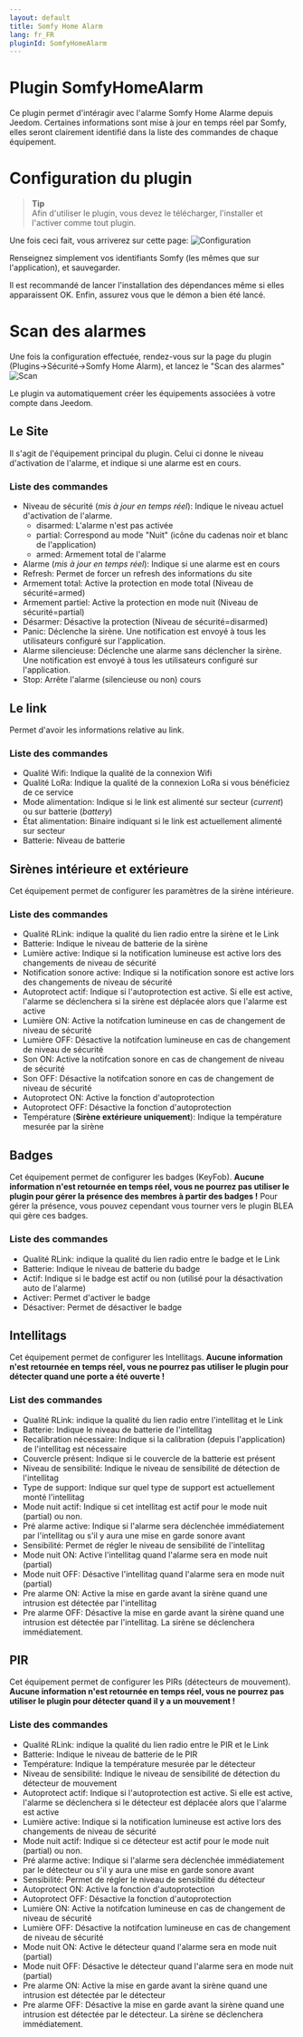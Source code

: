 ```yaml
---
layout: default
title: Somfy Home Alarm
lang: fr_FR
pluginId: SomfyHomeAlarm
---
```


# Plugin SomfyHomeAlarm

Ce plugin permet d'intéragir avec l'alarme Somfy Home Alarme depuis Jeedom. Certaines informations sont mise à jour en temps réel par Somfy, elles seront clairement identifié dans la liste des commandes de chaque équipement.

# Configuration du plugin
> **Tip**<br>
Afin d'utiliser le plugin, vous devez le télécharger, l'installer et l'activer comme tout plugin.

Une fois ceci fait, vous arriverez sur cette page:
![Configuration](https://erobert-c.github.io/docs-somfyHomeAlarm/images/configuration.png)

Renseignez simplement vos identifiants Somfy (les mêmes que sur l'application), et sauvegarder.

Il est recommandé de lancer l'installation des dépendances même si elles apparaissent OK. Enfin, assurez vous que le démon a bien été lancé.

# Scan des alarmes
Une fois la configuration effectuée, rendez-vous sur la page du plugin (Plugins->Sécurité->Somfy Home Alarm), et lancez le "Scan des alarmes"
![Scan](https://erobert-c.github.io/docs-somfyHomeAlarm/images/scan.png)

Le plugin va automatiquement créer les équipements associées à votre compte dans Jeedom.

## Le Site
Il s'agit de l'équipement principal du plugin. Celui ci donne le niveau d'activation de l'alarme, et indique si une alarme est en cours.

### Liste des commandes
* Niveau de sécurité (*mis à jour en temps réel*): Indique le niveau actuel d'activation de l'alarme.
    * disarmed: L'alarme n'est pas activée
    * partial: Correspond au mode "Nuit" (icône du cadenas noir et blanc de l'application)
    * armed: Armement total de l'alarme
* Alarme (*mis à jour en temps réel*): Indique si une alarme est en cours
* Refresh: Permet de forcer un refresh des informations du site
* Armement total: Active la protection en mode total (Niveau de sécurité=armed)
* Armement partiel: Active la protection en mode nuit (Niveau de sécurité=partial)
* Désarmer: Désactive la protection (Niveau de sécurité=disarmed)
* Panic: Déclenche la sirène. Une notification est envoyé à tous les utilisateurs configuré sur l'application.
* Alarme silencieuse: Déclenche une alarme sans déclencher la sirène. Une notification est envoyé à tous les utilisateurs configuré sur l'application.
* Stop: Arrête l'alarme (silencieuse ou non) cours

## Le link
Permet d'avoir les informations relative au link.

### Liste des commandes
* Qualité Wifi: Indique la qualité de la connexion Wifi
* Qualité LoRa: Indique la qualité de la connexion LoRa si vous bénéficiez de ce service
* Mode alimentation: Indique si le link est alimenté sur secteur (*current*) ou sur batterie (*battery*)
* État alimentation: Binaire indiquant si le link est actuellement alimenté sur secteur
* Batterie: Niveau de batterie

## Sirènes intérieure et extérieure
Cet équipement permet de configurer les paramètres de la sirène intérieure.

### Liste des commandes
* Qualité RLink: indique la qualité du lien radio entre la sirène et le Link
* Batterie: Indique le niveau de batterie de la sirène
* Lumière active: Indique si la notification lumineuse est active lors des changements de niveau de sécurité
* Notification sonore active: Indique si la notification sonore est active lors des changements de niveau de sécurité
* Autoprotect actif: Indique si l'autoprotection est active. Si elle est active, l'alarme se déclenchera si la sirène est déplacée alors que l'alarme est active
* Lumière ON: Active la notifcation lumineuse en cas de changement de niveau de sécurité
* Lumière OFF: Désactive la notifcation lumineuse en cas de changement de niveau de sécurité
* Son ON: Active la notifcation sonore en cas de changement de niveau de sécurité
* Son OFF: Désactive la notifcation sonore en cas de changement de niveau de sécurité
* Autoprotect ON: Active la fonction d'autoprotection
* Autoprotect OFF: Désactive la fonction d'autoprotection
* Température (**Sirène extérieure uniquement**): Indique la température mesurée par la sirène

## Badges
Cet équipement permet de configurer les badges (KeyFob). **Aucune information n'est retournée en temps réel, vous ne pourrez pas utiliser le plugin pour gérer la présence des membres à partir des badges !** Pour gérer la présence, vous pouvez cependant vous tourner vers le plugin BLEA qui gère ces badges.

### Liste des commandes
* Qualité RLink: indique la qualité du lien radio entre le badge et le Link
* Batterie: Indique le niveau de batterie du badge
* Actif: Indique si le badge est actif ou non (utilisé pour la désactivation auto de l'alarme)
* Activer: Permet d'activer le badge
* Désactiver: Permet de désactiver le badge

## Intellitags
Cet équipement permet de configurer les Intellitags. **Aucune information n'est retournée en temps réel, vous ne pourrez pas utiliser le plugin pour détecter quand une porte a été ouverte !**

### List des commandes
* Qualité RLink: indique la qualité du lien radio entre l'intellitag et le Link
* Batterie: Indique le niveau de batterie de l'intellitag
* Recalibration nécessaire: Indique si la calibration (depuis l'application) de l'intellitag est nécessaire
* Couvercle présent: Indique si le couvercle de la batterie est présent
* Niveau de sensibilité: Indique le niveau de sensibilité de détection de l'intellitag
* Type de support: Indique sur quel type de support est actuellement monté l'intellitag
* Mode nuit actif: Indique si cet intellitag est actif pour le mode nuit (partial) ou non.
* Pré alarme active: Indique si l'alarme sera déclenchée immédiatement par l'intellitag ou s'il y aura une mise en garde sonore avant
* Sensibilité: Permet de régler le niveau de sensibilité de l'intellitag
* Mode nuit ON: Active l'intellitag quand l'alarme sera en mode nuit (partial)
* Mode nuit OFF: Désactive l'intellitag quand l'alarme sera en mode nuit (partial)
* Pre alarme ON: Active la mise en garde avant la sirène quand une intrusion est détectée par l'intellitag
* Pre alarme OFF: Désactive la mise en garde avant la sirène quand une intrusion est détectée par l'intellitag. La sirène se déclenchera immédiatement.

## PIR
Cet équipement permet de configurer les PIRs (détecteurs de mouvement). **Aucune information n'est retournée en temps réel, vous ne pourrez pas utiliser le plugin pour détecter quand il y a un mouvement !**

### Liste des commandes
* Qualité RLink: indique la qualité du lien radio entre le PIR et le Link
* Batterie: Indique le niveau de batterie de le PIR
* Température: Indique la température mesurée par le détecteur
* Niveau de sensibilité: Indique le niveau de sensibilité de détection du détecteur de mouvement
* Autoprotect actif: Indique si l'autoprotection est active. Si elle est active, l'alarme se déclenchera si le détecteur est déplacée alors que l'alarme est active
* Lumière active: Indique si la notification lumineuse est active lors des changements de niveau de sécurité
* Mode nuit actif: Indique si ce détecteur est actif pour le mode nuit (partial) ou non.
* Pré alarme active: Indique si l'alarme sera déclenchée immédiatement par le détecteur ou s'il y aura une mise en garde sonore avant
* Sensibilité: Permet de régler le niveau de sensibilité du détecteur
* Autoprotect ON: Active la fonction d'autoprotection
* Autoprotect OFF: Désactive la fonction d'autoprotection
* Lumière ON: Active la notifcation lumineuse en cas de changement de niveau de sécurité
* Lumière OFF: Désactive la notifcation lumineuse en cas de changement de niveau de sécurité
* Mode nuit ON: Active le détecteur quand l'alarme sera en mode nuit (partial)
* Mode nuit OFF: Désactive le détecteur quand l'alarme sera en mode nuit (partial)
* Pre alarme ON: Active la mise en garde avant la sirène quand une intrusion est détectée par le détecteur
* Pre alarme OFF: Désactive la mise en garde avant la sirène quand une intrusion est détectée par le détecteur. La sirène se déclenchera immédiatement.
